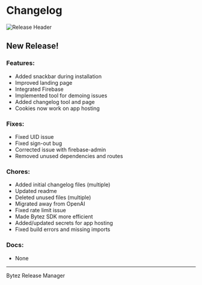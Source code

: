 # Changelog

![Release Header](https://cdn.bytez.com/model/output/PublicPrompts/All-In-One-Pixel-Model/E3dZbLb5V7XwhNa4RZfjL.png)

## New Release!

### Features:
- Added snackbar during installation
- Improved landing page
- Integrated Firebase
- Implemented tool for demoing issues
- Added changelog tool and page
- Cookies now work on app hosting

### Fixes:
- Fixed UID issue
- Fixed sign-out bug
- Corrected issue with firebase-admin
- Removed unused dependencies and routes 

### Chores:
- Added initial changelog files (multiple)
- Updated readme
- Deleted unused files (multiple)
- Migrated away from OpenAI
- Fixed rate limit issue
- Made Bytez SDK more efficient
- Added/updated secrets for app hosting
- Fixed build errors and missing imports

### Docs:
- None

--- 

Bytez Release Manager